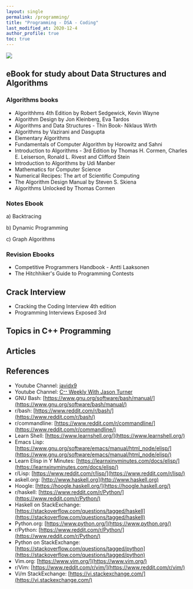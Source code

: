 ```yaml
---
layout: single
permalink: /programming/
title: "Programming - DSA - Coding"
last_modified_at: 2020-12-4
author_profile: true
toc: true
---
```

<p><img src="{{site.baseurl}}/assets/images/header/algorithms.png"></p>

## eBook for study about Data Structures and Algorithms

### Algorithms books

- Algorithhms 4th Edition by Robert Sedgewick, Kevin Wayne
- Algorithm Design by Jon Kleinberg, Eva Tardos
- Algorithms and Data Structures - Thin Book- Niklaus Wirth
- Algorithms by Vazirani and Dasgupta
- Elementary Algorithms
- Fundamentals of Computer Algorithm by Horowitz and Sahni
- Introduction to Algorithms - 3rd Edition by Thomas H. Cormen, Charles E. Leiserson, Ronald L. Rivest and Clifford Stein
- Introduction to Algorithms by Udi Manber
- Mathematics for Computer Science
- Numerical Recipes: The art of Scientific Computing
- The Algorithm Design Manual by Steven S. Skiena
- Algorithms Unlocked by Thomas Cormen

### Notes Ebook

a) Backtracing

b) Dynamic Programming

c) Graph Algorithms

### Revision Ebooks

- Competitive Programmers Handbook - Antti Laaksonen
- The Hitchhiker's Guide to Programming Contests

## Crack Interview

- Cracking the Coding Interview 4th edition
- Programming Interviews Exposed 3rd

## Topics in C++ Programming

## Articles


## References

- Youtube Channel: [javidx9](https://www.youtube.com/c/javidx9/featured)
- Youtube Channel: [Cᐩᐩ Weekly With Jason Turner](https://www.youtube.com/channel/UCxHAlbZQNFU2LgEtiqd2Maw)
- GNU Bash: [https://www.gnu.org/software/bash/manual/](https://www.gnu.org/software/bash/manual/)
- r/bash: [https://www.reddit.com/r/bash/](https://www.reddit.com/r/bash/)
- r/commandline: [https://www.reddit.com/r/commandline/](https://www.reddit.com/r/commandline/)
- Learn Shell: [https://www.learnshell.org/](https://www.learnshell.org/)
- Emacs Lisp: [https://www.gnu.org/software/emacs/manual/html_node/elisp/](https://www.gnu.org/software/emacs/manual/html_node/elisp/)
- Learn Elisp in Y Minutes: [https://learnxinyminutes.com/docs/elisp/](https://learnxinyminutes.com/docs/elisp/)
- r/Lisp: [https://www.reddit.com/r/lisp/](https://www.reddit.com/r/lisp/)
- askell.org: [http://www.haskell.org](http://www.haskell.org)
- Hoogle: [https://hoogle.haskell.org/](https://hoogle.haskell.org/)
- r/haskell: [https://www.reddit.com/r/Python/](https://www.reddit.com/r/Python/)
- Haskell on StackExchange: [https://stackoverflow.com/questions/tagged/haskell](https://stackoverflow.com/questions/tagged/haskell)
- Python.org: [https://www.python.org/](https://www.python.org/)
- r/Python: [https://www.reddit.com/r/Python/](https://www.reddit.com/r/Python/)
- Python on StackExchange: [https://stackoverflow.com/questions/tagged/python](https://stackoverflow.com/questions/tagged/python)
- Vim.org: [https://www.vim.org/](https://www.vim.org/)
- r/Vim: [https://www.reddit.com/r/vim/](https://www.reddit.com/r/vim/)
- Vi/m StackExchange: [https://vi.stackexchange.com/](https://vi.stackexchange.com/)
